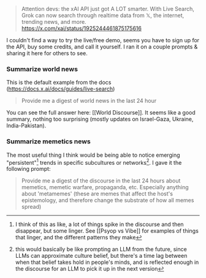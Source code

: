 > Attention devs: the xAI API just got A LOT smarter. With Live Search, Grok can now search through realtime data from 𝕏, the internet, trending news, and more.
> https://x.com/xai/status/1925244461875175616

I couldn't find a way to try the live/free demo, seems you have to sign up for the API, buy some credits, and call it yourself. I ran it on a couple prompts & sharing it here for others to see.

### Summarize world news

This is the default example from the docs (https://docs.x.ai/docs/guides/live-search)

> Provide me a digest of world news in the last 24 hour

You can see the full answer here: [[World Discourse]]. It seems like a good summary, nothing too surprising (mostly updates on Israel-Gaza, Ukraine, India-Pakistan).

### Summarize memetics news

The most useful thing I think would be being able to notice emerging "persistent"[^2] trends in specific subcultures or networks[^1]. I gave it the following prompt:

> Provide me a digest of the discourse in the last 24 hours about memetics, memetic warfare, propaganda, etc. Especially anything about 'metamemes' (these are memes that affect the host's epistemology, and therefore change the substrate of how all memes spread)



[^1]: this would basically be like prompting an LLM from the future, since LLMs can approximate culture belief, but there's a time lag between when that belief takes hold in people's minds, and is reflected enough in the discourse for an LLM to pick it up in the next version

[^2]: I think of this as like, a lot of things spike in the discourse and then disappear, but some linger. See [[Psyop vs Vibe]] for examples of things that linger, and the different patterns they make
